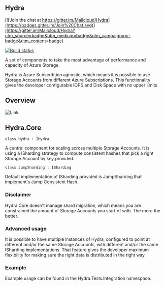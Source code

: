 ## Hydra

[![Join the chat at https://gitter.im/Mailcloud/Hydra](https://badges.gitter.im/Join%20Chat.svg)](https://gitter.im/Mailcloud/Hydra?utm_source=badge&utm_medium=badge&utm_campaign=pr-badge&utm_content=badge)

[![Build status](https://ci.appveyor.com/api/projects/status/b8o97a6lxfpvdvdv/branch/master?svg=true)](https://ci.appveyor.com/project/naeem-khedarun/hydra/branch/master)

A set of components to take the most advantage of performance and capacity of Azure Storage. 

Hydra is Azure Subscribtion agnostic, which means it is possible to use Storage Accounts from different Azure Subscriptions. This functionality gives the developer configurable IOPS and Disk Space with no upper limits.

## Overview

![Link](https://github.com/Mailcloud/Hydra/blob/master/doc/architecture.png)

## Hydra.Core

` class Hydra : IHydra `

A central component for scaling across multiple Storage Accounts. It is using a ISharding strategy to compute consistent hashes that pick a right Storage Account by key provided.

` class JumpSharding : ISharding `

Default implementation of ISharding provided is JumpSharding that implement's Jump Consistent Hash.

### Disclaimer

Hydra.Core doesn't manage shard migration, which means you are constrained the amount of Storage Accounts you start of with. The more the better.

### Advanced usage

It is possible to have multiple instances of Hydra, configured to point at different and/or the same Storage Accounts, with different and/or the same ISharding implementations. That feature gives the developer maximum flexibility for making sure the right data is distributed in the right way.

### Example

Example usage can be found in the Hydra.Tests.Integration namespace.
